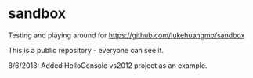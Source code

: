 sandbox
=======

Testing and playing around for https://github.com/lukehuangmo/sandbox

This is a public repository - everyone can see it.

8/6/2013: Added HelloConsole vs2012 project as an example.




